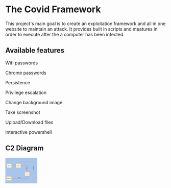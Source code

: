 # The Covid Framework

This project's main goal is to create an exploitation framework and all in one website to maintain an attack.
It provides built in scripts and meatures in order to execute after the a computer has been infected.


## Available features

Wifi passwords

Chrome passwords

Persistence

Privilege escalation

Change background image

Take screenshot 

Upload/Download files

Interactive powershell


## C2 Diagram

<img src="CovidDiagram.png" width="100" height="80" />
